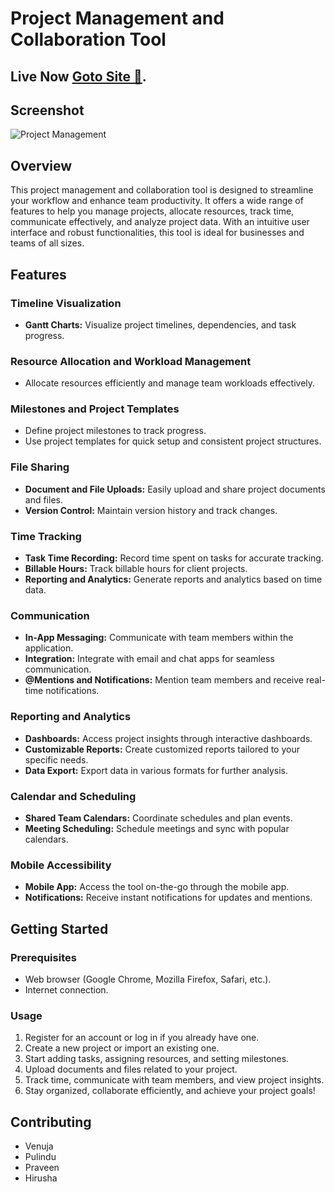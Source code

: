 # Project Management and Collaboration Tool

## Live Now [Goto Site 🥳](https://infinite-manager.netlify.app/).

## Screenshot
![Project Management](https://github.com/pulindu2002/Project-Manager-X/blob/master/assets/ss.jpg)


## Overview

This project management and collaboration tool is designed to streamline your workflow and enhance team productivity. It offers a wide range of features to help you manage projects, allocate resources, track time, communicate effectively, and analyze project data. With an intuitive user interface and robust functionalities, this tool is ideal for businesses and teams of all sizes.

## Features

### Timeline Visualization
- **Gantt Charts:** Visualize project timelines, dependencies, and task progress.
  
### Resource Allocation and Workload Management
- Allocate resources efficiently and manage team workloads effectively.

### Milestones and Project Templates
- Define project milestones to track progress.
- Use project templates for quick setup and consistent project structures.

### File Sharing
- **Document and File Uploads:** Easily upload and share project documents and files.
- **Version Control:** Maintain version history and track changes.
  
### Time Tracking
- **Task Time Recording:** Record time spent on tasks for accurate tracking.
- **Billable Hours:** Track billable hours for client projects.
- **Reporting and Analytics:** Generate reports and analytics based on time data.

### Communication
- **In-App Messaging:** Communicate with team members within the application.
- **Integration:** Integrate with email and chat apps for seamless communication.
- **@Mentions and Notifications:** Mention team members and receive real-time notifications.

### Reporting and Analytics
- **Dashboards:** Access project insights through interactive dashboards.
- **Customizable Reports:** Create customized reports tailored to your specific needs.
- **Data Export:** Export data in various formats for further analysis.

### Calendar and Scheduling
- **Shared Team Calendars:** Coordinate schedules and plan events.
- **Meeting Scheduling:** Schedule meetings and sync with popular calendars.

### Mobile Accessibility
- **Mobile App:** Access the tool on-the-go through the mobile app.
- **Notifications:** Receive instant notifications for updates and mentions.

## Getting Started

### Prerequisites
- Web browser (Google Chrome, Mozilla Firefox, Safari, etc.).
- Internet connection.

### Usage
1. Register for an account or log in if you already have one.
2. Create a new project or import an existing one.
3. Start adding tasks, assigning resources, and setting milestones.
4. Upload documents and files related to your project.
5. Track time, communicate with team members, and view project insights.
6. Stay organized, collaborate efficiently, and achieve your project goals!

## Contributing
- Venuja
- Pulindu
- Praveen
- Hirusha
